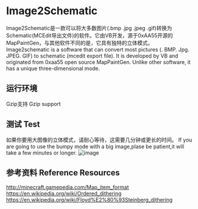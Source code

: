 # Image2Schematic
Image2Schematic是一款可以将大多数图片(.bmp .jpg .jpeg .gif)转换为Schematic(MCEdit导出文件)的软件。它由VB开发，源于0xAA55开源的MapPaintGen，与其他软件不同的是，它具有独特的立体模式。
Image2schematic is a software that can convert most pictures (. BMP. Jpg. JPEG. GIF) to schematic (mcedit export file). It is developed by VB and originated from 0xaa55 open source MapPaintGen. Unlike other software, it has a unique three-dimensional mode.
## 运行环境
  Gzip支持
  Gzip support
## 测试 Test
如果你要用大图像的立体模式，请耐心等待，这需要几分钟或更长的时间。
If you are going to use the bumpy mode with a big image,plase be patient,it will take a few minutes or longer.
![image](http://chuantu.xyz/t6/713/1579273758x2073530529.png)
## 参考资料 Reference Resources
http://minecraft.gamepedia.com/Map_item_format
https://en.wikipedia.org/wiki/Ordered_dithering
https://en.wikipedia.org/wiki/Floyd%E2%80%93Steinberg_dithering

